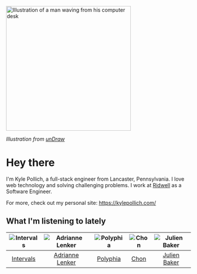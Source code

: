 <img src="https://user-images.githubusercontent.com/6766512/87306713-6f79d900-c4e6-11ea-989a-3242cbfc50c2.png" alt="Illustration of a man waving from his computer desk" height="340" />

_Illustration from [unDraw](https://undraw.co/)_

# Hey there

I'm Kyle Pollich, a full-stack engineer from Lancaster, Pennsylvania. I love web technology and solving challenging problems.
I work at [Ridwell](https://www.ridwell.com/) as a Software Engineer.

For more, check out my personal site: https://kylepollich.com/

## What I'm listening to lately

<!-- begin artists -->
  |![Intervals](https://i.scdn.co/image/91ae86d5e7098fc8c291daed8c90b225aab30155)|![Adrianne Lenker](https://i.scdn.co/image/559046511b221fb6127d433a0cdb67f4ba52f6f9)|![Polyphia](https://i.scdn.co/image/19064b362422abad8f6db31878fa1d740d91e969)|![Chon](https://i.scdn.co/image/36fe503689eac20413afcef80d331858d5a17bf9)|![Julien Baker](https://i.scdn.co/image/0da664a93e345270966908fbb986dbde6ea4e727)|
  |:---:|:---:|:---:|:---:|:---:|
  |[Intervals](https://open.spotify.com/artist/0xpJGyjbEzkWSNfcf2tcMl)|[Adrianne Lenker](https://open.spotify.com/artist/4aKWmkWAKviFlyvHYPTNQY)|[Polyphia](https://open.spotify.com/artist/4vGrte8FDu062Ntj0RsPiZ)|[Chon](https://open.spotify.com/artist/2JFljHPanIjYy2QqfNYvC0)|[Julien Baker](https://open.spotify.com/artist/12zbUHbPHL5DGuJtiUfsip)|
<!-- end artists -->
